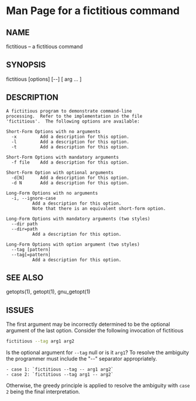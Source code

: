 # Man Page for a fictitious command

## NAME
  fictitious – a fictitious command

## SYNOPSIS
  fictitious [options] [--] [ arg ... ]

## DESCRIPTION

  ```plain text
  A fictitious program to demonstrate command-line
  processing.  Refer to the implementation in the file
  'fictitious'.  The following options are available:

  Short-Form Options with no arguments
    -x         Add a description for this option.
    -l         Add a description for this option.
    -t         Add a description for this option.

  Short-Form Options with mandatory arguments
    -f file    Add a description for this option.

  Short-Form Option with optional arguments
    -d[N]      Add a description for this option.
    -d N       Add a description for this option.

  Long-Form Options with no arguments
    -i, --ignore-case
            Add a description for this option.
            Note that there is an equivalent short-form option.

  Long-Form Options with mandatory arguments (two styles)
    --dir path
    --dir=path
            Add a description for this option.

  Long-Form Options with option argument (two styles)
    --tag [pattern]
    --tag[=pattern]
            Add a description for this option.
  ```

## SEE ALSO
  getopts(1), getopt(1), gnu_getopt(1)

## ISSUES
  The first argument may be incorrectly determined to be the optional argument of the last option. Consider the following invocation of fictitious

  ```bash
  fictitious --tag arg1 arg2
  ```

  Is the optional argument for `--tag` null or is it `arg1`?  To resolve the ambiguity the programmer must include the "--" separator appropriately.

    - case 1: `fictitious --tag -- arg1 arg2`
    - case 2: `fictitious --tag arg1 -- arg2`

  Otherwise, the greedy principle is applied to resolve the ambiguity with `case 2` being the final interpretation. 

